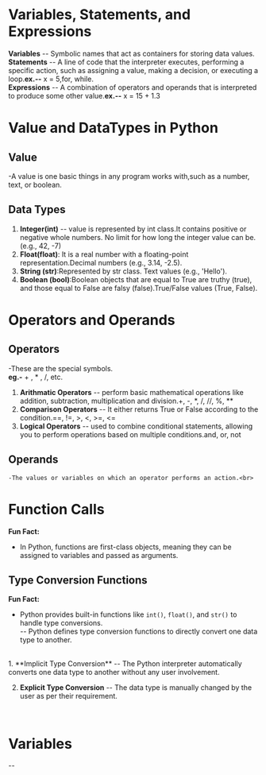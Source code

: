 # Variables, Statements, and Expressions
**Variables** -- Symbolic names that act as containers for storing data values.<br>
**Statements** -- A line of code that the interpreter executes, performing a specific action, such as assigning a value, making a decision, or executing a loop.**ex.--** x = 5,for, while.<br> 
**Expressions** -- A combination of operators and operands that is interpreted to produce some other value.**ex.--** x = 15 + 1.3<nr>

# Value and DataTypes in Python
## Value
-A value is one basic things in any program works with,such as a number, text, or boolean.
    
## Data Types
1. **Integer(int)** -- value is represented by int class.It contains positive or negative whole numbers. No limit for how long the integer value can be.(e.g., 42, -7)<br>
2. **Float(float)**: It is a real number with a floating-point representation.Decimal numbers (e.g., 3.14, -2.5).<br>
3. **String (str)**:Represented by str class. Text values (e.g., 'Hello').<br>
4. **Boolean (bool)**:Boolean objects that are equal to True are truthy (true), and those equal to False are falsy (false).True/False values (True, False).<br>

# Operators and Operands
## Operators
-These are the special symbols.<br>**eg.-** + , * , /, etc.
1. **Arithmatic Operators** --  perform basic mathematical operations like addition, subtraction, multiplication and division.+, -, *, /, //, %, **<br>
2. **Comparison Operators** -- It either returns True or False according to the condition.==, !=, >, <, >=, <=<br>
3. **Logical Operators** --  used to combine conditional statements, allowing you to perform operations based on multiple conditions.and, or, not<br>
## Operands 
    -The values or variables on which an operator performs an action.<br>

# Function Calls
**Fun Fact:**
   - In Python, functions are first-class objects, meaning they can be assigned to variables and passed as arguments.<br>

## Type Conversion Functions
**Fun Fact:**
   - Python provides built-in functions like `int()`, `float()`, and `str()` to handle type conversions.<br>
 -- Python defines type conversion functions to directly convert one data type to another.
 <br>
 1. **Implicit Type Conversion** -- The Python interpreter automatically converts one data type to another without any user involvement.<br>

 2. **Explicit Type Conversion** -- The data type is manually changed by the user as per their requirement.
 <br>

 # Variables
 --






